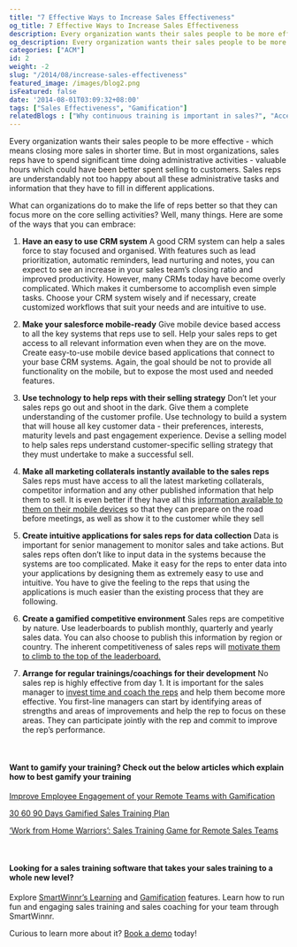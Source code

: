 ```yaml
---
title: "7 Effective Ways to Increase Sales Effectiveness"
og_title: 7 Effective Ways to Increase Sales Effectiveness
description: Every organization wants their sales people to be more effective - which means closing more sales in shorter time. What can organizations do to make the life of reps better so that they can focus more on the core selling activities?
og_description: Every organization wants their sales people to be more effective - which means closing more sales in shorter time. What can organizations do to make the life of reps better so that they can focus more on the core selling activities?
categories: ["ACM"]
id: 2
weight: -2
slug: "/2014/08/increase-sales-effectiveness"
featured_image: /images/blog2.png
isFeatured: false
date: '2014-08-01T03:09:32+08:00'
tags: ["Sales Effectiveness", "Gamification"]
relatedBlogs : ["Why continuous training is important in sales?", "Accelerate Your Sales Performance Through Gamification", "Top 10 CEOs who started as Sales Reps"]
---
```


Every organization wants their sales people to be more effective - which means closing more sales in shorter time. But in most organizations, sales reps have to spend significant time doing administrative activities - valuable hours which could have been better spent selling to customers. <a id="more"></a>Sales reps are understandably not too happy about all these administrative tasks and information that they have to fill in different applications.

What can organizations do to make the life of reps better so that they can focus more on the core selling activities? Well, many things. Here are some of the ways that you can embrace:

  1.  **Have an easy to use CRM system**
  A good CRM system can help a sales force to stay focused and organised. With features such as lead prioritization, automatic reminders, lead nurturing and notes, you can expect to see an increase in your sales team’s closing ratio and improved productivity. However, many CRMs today have become overly complicated. Which makes it cumbersome to accomplish even simple tasks. Choose your CRM system wisely and if necessary, create customized workflows that suit your needs and are intuitive to use.

  2.  **Make your salesforce mobile-ready**
  Give mobile device based access to all the key systems that reps use to sell. Help your sales reps to get access to all relevant information even when they are on the move. Create easy-to-use mobile device based applications that connect to your base CRM systems. Again, the goal should be not to provide all functionality on the mobile, but to expose the most used and needed features.

  3.  **Use technology to help reps with their selling strategy**
  Don’t let your sales reps go out and shoot in the dark. Give them a complete understanding of the customer profile. Use technology to build a system that will house all key customer data - their preferences, interests, maturity levels and past engagement experience. Devise a selling model to help sales reps understand customer-specific selling strategy that they must undertake to make a successful sell.

  4.  **Make all marketing collaterals instantly available to the sales reps**
  Sales reps must have access to all the latest marketing collaterals, competitor information and any other published information that help them to sell. It is even better if they have all this <a href="https://www.smartwinnr.com/product/content-repository/" target="_blank" class="ml_custom_link">information available to them on their mobile devices</a> so that they can prepare on the road before meetings, as well as show it to the customer while they sell

  5.  **Create intuitive applications for sales reps for data collection**
  Data is important for senior management to monitor sales and take actions. But sales reps often don’t like to input data in the systems because the systems are too complicated. Make it easy for the reps to enter data into your applications by designing them as extremely easy to use and intuitive. You have to give the feeling to the reps that using the applications is much easier than the existing process that they are following.

  6.  **Create a gamified competitive environment**
  Sales reps are competitive by nature. Use leaderboards to publish monthly, quarterly and yearly sales data. You can also choose to publish this information by region or country. The inherent competitiveness of sales reps will <a href="https://www.smartwinnr.com/product/gamification/" target="_blank" class="ml_custom_link">motivate them to climb to the top of the leaderboard.</a>

  7.  **Arrange for regular trainings/coachings for their development**
  No sales rep is highly effective from day 1\. It is important for the sales manager to <a href="https://www.smartwinnr.com/post/reasons-to-use-video-coaching-in-your-sales-progress/" target="_blank" class="ml_custom_link">invest time and coach the reps</a> and help them become more effective. You first-line managers can start by identifying areas of strengths and areas of improvements and help the rep to focus on these areas. They can participate jointly with the rep and commit to improve the rep’s performance.

<br>

#### **Want to gamify your training? Check out the below articles which explain how to best gamify your training**

<a href="https://smartwinnr.com/post/improve-employee-engagement-of-your-remote-teams-with-gamification/" target="_blank" class="ml_custom_link">Improve Employee Engagement of your Remote Teams with Gamification</a>

<a href="https://smartwinnr.com/post/30-60-90-days-gamified-sales-training-plan/" target="_blank" class="ml_custom_link">30 60 90 Days Gamified Sales Training Plan</a>

<a href="https://smartwinnr.com/post/work-from-home-warriors-sales-training-game-for-remote-sales-teams/" target="_blank" class="ml_custom_link">‘Work from Home Warriors’: Sales Training Game for Remote Sales Teams</a>

<br>

#### **Looking for a sales training software that takes your sales training to a whole new level?**

Explore <a href="https://www.smartwinnr.com/product/targeted-learning/" target="_blank" class="ml_custom_link">SmartWinnr’s Learning</a> and <a href="https://www.smartwinnr.com/product/gamification/" target="_blank" class="ml_custom_link">Gamification</a> features. Learn how to run fun and engaging sales training and sales coaching for your team through SmartWinnr.

Curious to learn more about it? <a href="https://www.smartwinnr.com/request-demo/" target="_blank" class="ml_custom_link">Book a demo</a> today!
